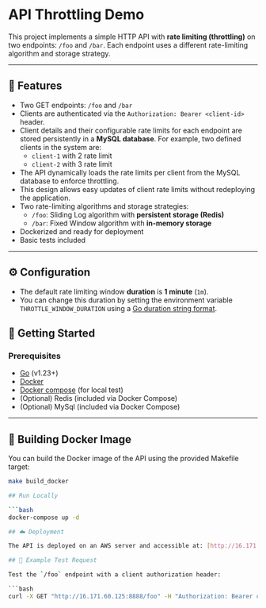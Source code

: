 # API Throttling Demo

This project implements a simple HTTP API with **rate limiting (throttling)** on two endpoints: `/foo` and `/bar`. Each endpoint uses a different rate-limiting algorithm and storage strategy.

---

## 📌 Features

- Two GET endpoints: `/foo` and `/bar`
- Clients are authenticated via the `Authorization: Bearer <client-id>` header.
- Client details and their configurable rate limits for each endpoint are stored persistently in a **MySQL database**.
  For example, two defined clients in the system are:
  - `client-1` with 2 rate limit
  - `client-2` with 3 rate limit
- The API dynamically loads the rate limits per client from the MySQL database to enforce throttling.
- This design allows easy updates of client rate limits without redeploying the application.
- Two rate-limiting algorithms and storage strategies:
  - `/foo`: Sliding Log algorithm with **persistent storage (Redis)**
  - `/bar`: Fixed Window algorithm with **in-memory storage**
- Dockerized and ready for deployment
- Basic tests included

---

## ⚙️ Configuration

- The default rate limiting window **duration** is **1 minute** (`1m`).
- You can change this duration by setting the environment variable `THROTTLE_WINDOW_DURATION` using a [Go duration string format](https://pkg.go.dev/time#ParseDuration).

## 🚀 Getting Started

### Prerequisites

- [Go](https://golang.org/dl/) (v1.23+)
- [Docker](https://www.docker.com/)
- [Docker compose](https://docs.docker.com/compose/install/) (for local test)
- (Optional) Redis (included via Docker Compose)
- (Optional) MySql (included via Docker Compose)
---

## 🐳 Building Docker Image

You can build the Docker image of the API using the provided Makefile target:

```bash
make build_docker

## Run Locally

```bash
docker-compose up -d

## ☁️ Deployment

The API is deployed on an AWS server and accessible at: [http://16.171.60.125:8888](http://16.171.60.125:8888)

## 🔎 Example Test Request

Test the `/foo` endpoint with a client authorization header:

```bash
curl -X GET "http://16.171.60.125:8888/foo" -H "Authorization: Bearer client-1"
